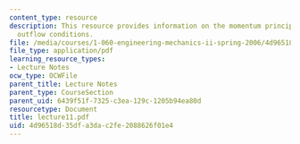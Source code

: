 ```yaml
---
content_type: resource
description: This resource provides information on the momentum principle, and general
  outflow conditions.
file: /media/courses/1-060-engineering-mechanics-ii-spring-2006/4d96518d35dfa3dac2fe2088626f01e4_lecture11.pdf
file_type: application/pdf
learning_resource_types:
- Lecture Notes
ocw_type: OCWFile
parent_title: Lecture Notes
parent_type: CourseSection
parent_uid: 6439f51f-7325-c3ea-129c-1205b94ea80d
resourcetype: Document
title: lecture11.pdf
uid: 4d96518d-35df-a3da-c2fe-2088626f01e4
---
```

